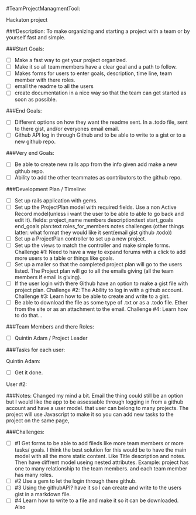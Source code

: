 #TeamProjectManagmentTool:

Hackaton project 

###Description:
To make organizing and starting a project with a team or by yourself fast and simple.


###Start Goals:
  - ☐ Make a fast way to get your project organized.
  - ☐ Make it so all team members have a clear goal and a path to follow.
  - ☐ Makes forms for users to enter goals, description, time line, team member with there roles.
  - ☐ email the readme to all the users
  - ☐ create documentation in a nice way so that the team can get started as soon as possible.


###End Goals:
  - ☐ Different options on how they want the readme sent. In a .todo file, sent to there gist, and/or everyones email email.
  - ☐ Github API log in through Github and to be able to write to a gist or to a new github repo.
 
###Very end Goals:
  - ☐ Be able to create new rails app from the info given add make a new github repo.
  - ☐ Ability to add the other teammates as contributors to the github repo.

###Development Plan / Timeline:
  - ☐ Set up rails application with gems.
  - ☐ Set up the ProjectPlan model with required fields. Use a non Active Record model(unless i want the user to be able to able to go back and edit it). fields: project_name members description:text start_goals end_goals plan:text roles_for_members notes challenges (other things latter: what format they would like it sent(email gist github .todo))
  - ☐ Set up a ProjectPlan controller to set up a new project.
  - ☐ Set up the views to match the controller and make simple forms. Challenge #1: Need to have a way to expand forums with a click to add more users to a table or things like goals.
  - ☐ Set up a mailer so that the completed project plan will go to the users listed. The Project plan will go to all the emails giving (all the team members if email is giving).
  - ☐ If the user login with there Github have an option to make a gist file with project plan. Challenge #2: The Ability to log in with a github account. Challenge #3: Learn how to be able to create and write to a gist. 
  - ☐ Be able to download the file as some type of .txt or as a .todo file. Ether from the site or as an attachment to the email. Challenge #4: Learn how to do that...
  

###Team Members and there Roles:

  - ☐ Quintin Adam / Project Leader

###Tasks for each user:

  Quintin Adam:
  - ☐ Get it done.

  User #2:

###Notes:
   Changed my mind a bit. Email the thing could still be an option but I would like the app to be assessable through logging in from a github account and have a user model. that user can belong to many projects. The project will use Javascript to make it so you can add new tasks to the project on the same page, 

###Challenges:
  - ☐ #1 Get forms to be able to add fileds like more team members or more tasks/ goals.
    I think the best solution for this would be to have the main model with all the more static content. Like Title description and notes. Then have diffrent model useing nested attributes. Example: project has one to many relationship to the team members. and each team member has many roles.
  - ☐ #2 Use a gem to let the login through there github. 
  - ☐ #3 Using the githubAPI? have it so I can create and write to the users gist in a markdown file.
  - ☐ #4 Learn how to write to a file and make it so it can be downloaded. Also 
  
